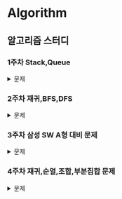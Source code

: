 # Algorithm
## 알고리즘 스터디
### 1주차 Stack,Queue
<details>
<summary>문제</summary>
  
3986번 좋은단어: https://www.acmicpc.net/problem/3986

18115번 카드놓기: https://www.acmicpc.net/problem/18115

5430번 AC: https://www.acmicpc.net/problem/5430
  
</details>

### 2주차 재귀,BFS,DFS
<details>
<summary>문제</summary>
  
1914 하노이탑: https://www.acmicpc.net/problem/1914

1260 DFS와 BFS : https://www.acmicpc.net/problem/1260

2606 바이러스 : https://www.acmicpc.net/problem/2606

2644 촌수계산 : https://www.acmicpc.net/problem/2644

2667 단지번호붙이기 : https://www.acmicpc.net/problem/2667

2178 미로 탐색 : https://www.acmicpc.net/problem/2178

7576 토마토 : https://www.acmicpc.net/problem/7576 

</details>

### 3주차 삼성 SW A형 대비 문제
<details>
<summary>문제</summary>
14510 나무높이:https://swexpertacademy.com/main/code/userProblem/userProblemDetail.do?contestProbId=AYFofW8qpXYDFAR4&categoryId=AYFofW8qpXYDFAR4&categoryType=CODE

2252 줄세우기:https://www.acmicpc.net/problem/2252

17471 게리멘더링 :https://www.acmicpc.net/problem/17471

1767 프로세서 연결하기 :https://swexpertacademy.com/main/code/problem/problemDetail.do?contestProbId=AV4suNtaXFEDFAUf&categoryId=AV4suNtaXFEDFAUf&categoryType=CODE&problemTitle=%ED%94%84%EB%A1%9C%EC%84%B8%EC%84%9C&orderBy=FIRST_REG_DATETIME&selectCodeLang=ALL&select-1=&pageSize=10&pageIndex=1

1249 보급로:https://swexpertacademy.com/main/code/problem/problemDetail.do?contestProbId=AV15QRX6APsCFAYD&categoryId=AV15QRX6APsCFAYD&categoryType=CODE&problemTitle=s%2Fw+%EB%AC%B8%EC%A0%9C%ED%95%B4%EA%B2%B0+%EC%9D%91%EC%9A%A9&orderBy=FIRST_REG_DATETIME&selectCodeLang=ALL&select-1=&pageSize=10&pageIndex=2

17472 다리만들기2:https://www.acmicpc.net/problem/17472
</details>

### 4주차 재귀,순열,조합,부분집합 문제
<details>
<summary>문제</summary>
  
1759 암호만들기 [https://www.acmicpc.net/problem/1759](https://www.acmicpc.net/problem/1759"https://www.acmicpc.net/problem/1759") 

14889 스타트와 링크 [https://www.acmicpc.net/problem/14889](https://www.acmicpc.net/problem/14889 "https://www.acmicpc.net/problem/14889") 

1182 부분수열의 합 [https://www.acmicpc.net/problem/1182](https://www.acmicpc.net/problem/1182 "https://www.acmicpc.net/problem/1182") 

15686 치킨 배달 [https://www.acmicpc.net/problem/15686](https://www.acmicpc.net/problem/15686 "https://www.acmicpc.net/problem/15686") 

11051 이항계수2 [https://www.acmicpc.net/problem/11051](https://www.acmicpc.net/problem/11051 "https://www.acmicpc.net/problem/11051") 

16938 캠프 준비 [https://www.acmicpc.net/problem/16938](https://www.acmicpc.net/problem/16938 "https://www.acmicpc.net/problem/16938") 

1062 가르침 [https://www.acmicpc.net/problem/1062](https://www.acmicpc.net/problem/1062 "https://www.acmicpc.net/problem/1062")
</details>
